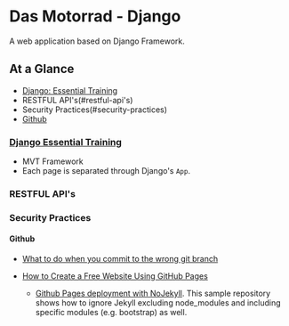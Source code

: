 # Das Motorrad - Django
A web application based on Django Framework.


## At a Glance
- [Django: Essential Training](#django-essential-training)
- RESTFUL API's(#restful-api's)
- Security Practices(#security-practices)
- [Github](#github)

### [Django Essential Training](https://www.linkedin.com/learning/django-essential-training/)
* MVT Framework
* Each page is separated through Django's `App`.

### RESTFUL API's

### Security Practices

#### Github
* [What to do when you commit to the wrong git branch](https://www.clearvision-cm.com/blog/what-to-do-when-you-commit-to-the-wrong-git-branch/)

* [How to Create a Free Website Using GitHub Pages](https://www.youtube.com/watch?v=o5g-lUuFgpg)
  * [Github Pages deployment with NoJekyll](https://github.com/leo-jp/sandbox). This sample repository shows how to ignore Jekyll excluding node_modules and including specific modules (e.g. bootstrap) as well.